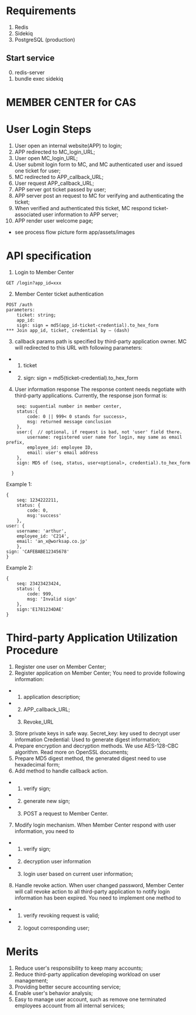 # Requirements
1. Redis
2. Sidekiq
3. PostgreSQL (production)

## Start service

0. redis-server 
1. bundle exec sidekiq







# MEMBER CENTER for CAS
# User Login Steps
1. User open an internal website(APP) to login;
2. APP redirected to MC_login_URL;
3. User open MC_login_URL;
4. User submit login form to MC, and MC authenticated user and issued one ticket for user;
5. MC redirected to APP_callback_URL;
6. User request APP_callback_URL;
7. APP server got ticket passed by user;
8. APP server post an request to MC for verifying and authenticating the ticket;
9. When verified and authenticated this ticket, MC respond ticket-associated user information to APP server;
10. APP render user welcome page;

* see process flow picture form app/assets/images
# API specification
1. Login to Member Center
```
GET /login?app_id=xxx
```
2. Member Center ticket authentication
```
POST /auth
parameters:
    ticket: string;
    app_id:
    sign: sign = md5(app_id-ticket-credential).to_hex_form
*** Join app_id, ticket, credential by – (dash)
```

3. callback params
path is specified by third-party application owner. MC will redirected to this URL with following parameters:
- 1) ticket
- 2) sign: sign = md5(ticket-credential).to_hex_form

4. User information response
The response content needs negotiate with third-party applications. Currently, the response json format is:
```{
    seq: suquential number in member center,
    status:{
        code: 0 || 999< 0 stands for success>,
        msg: returned message conclusion
    },
    user:{  // optional, if request is bad, not 'user' field there.
        username: registered user name for login, may same as email prefix,
        employee_id: employee ID,
        email: user's email address
    },
    sign: MD5 of (seq, status, user<optional>, credential).to_hex_form

  }
  ```
  Example 1:
  ```
  {
      seq: 1234222211,
      status: {
          code: 0,
          msg:'success'
      },
  user: {
      username: 'arthur',
      employee_id: 'C214',
      email: 'an_x@worksap.co.jp'
      },
  sign: 'CAFEBABE12345678'
  }
  ```

  Example 2:
  ```
  {
      seq: 23423423424,
      status: {
          code: 999,
          msg: 'Invalid sign'
      },
      sign:'E1781234DAE'
  }
  ```


# Third-party Application Utilization Procedure
  1. Register one user on Member Center;
  2. Register application on Member Center;
  You need to provide following information:
  - 1) application description;
  - 2) APP_callback_URL;
  - 3) Revoke_URL
  3. Store private keys in safe way.
  Secret_key: key used to decrypt user information
  Credential: Used to generate digest information;
  4. Prepare encryption and decryption methods. We use AES-128-CBC algorithm. Read more on OpenSSL documents;
  5. Prepare MD5 digest method, the generated digest need to use hexadecimal form;
  6. Add method to handle callback action.
  - 1) verify sign;
  - 2) generate new sign;
  - 3) POST a request to Member Center.
  7. Modify login mechanism. When Member Center respond with user information, you need to
  - 1) verify sign;
  - 2) decryption user information
  - 3) login user based on current user information;

  8. Handle revoke action. When user changed password, Member Center will call revoke action to all third-party application to notify login information has been expired. You need to implement one method to
  - 1) verify revoking request is valid;
  - 2) logout corresponding user;

# Merits
  1. Reduce user's responsibility to keep many accounts;
  2. Reduce third-party application developing workload on user management;
  3. Providing better secure accounting service;
  4. Enable user's behavior analysis;
  5. Easy to manage user account, such as remove one terminated employees account from all internal services;
